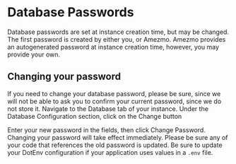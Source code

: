 # Database Passwords
Database passwords are set at instance creation time, but may be changed. The first password is created by either you, or Amezmo.
Amezmo provides an autogenerated password at instance creation time, however, you may provide your own.

## Changing your password

If you need to change your database password, please be sure,
since we will not be able to ask you to confirm your current password, since we do not store it.
Navigate to the Database tab of your instance. Under the Database Configuration section, click on the Change button

Enter your new password in the fields, then click Change Password.
Changing your password will take effect immediately.
Please be sure any of your code that references the old password is updated. Be sure to update your DotEnv
configuration if your application uses values in a `.env` file.

